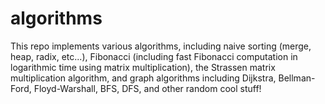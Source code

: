 # algorithms
This repo implements various algorithms, including naive sorting (merge, heap, radix, etc...), Fibonacci (including fast Fibonacci computation in logarithmic time using matrix multiplication), the Strassen matrix multiplication algorithm, and graph algorithms including Dijkstra, Bellman-Ford, Floyd-Warshall, BFS, DFS, and other random cool stuff!
